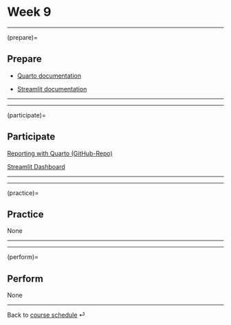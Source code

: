 # Week 9


---

(prepare)=
## Prepare

- [Quarto documentation](https://quarto.org/)

- [Streamlit documentation](https://streamlit.io/)

---

---


(participate)=
## Participate


[Reporting with Quarto (GitHub-Repo)](https://github.com/kirenz/reporting-quarto)


[Streamlit Dashboard](https://github.com/kirenz/streamlit-app)


---

---


(practice)=
## Practice

None


---

---

(perform)=
## Perform

None

---

Back to [course schedule](../docs/course-schedule.md) ⏎
